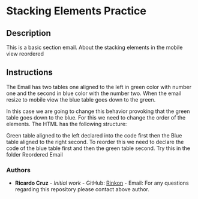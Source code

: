 # Stacking Elements Practice

## Description

This is a basic section email. About the stacking elements in the mobile view reordered

## Instructions
The Email has two tables one aligned to the left in green color with number one and the second in blue color with the number two. When the email resize to mobile view the blue table goes down to the green.

In this case we are going to change this behavior provoking that the green table goes down to the blue. For this we need to change the order of the elements. The HTML has the following structure:

Green table aligned to the left declared into the code first then the Blue table aligned to the right second. To reorder this we need to declare the code of the blue table first and then the green table second. Try this in the folder Reordered Email

### Authors

-   **Ricardo Cruz** - _Initial work_ - GitHub: [Rinkon](https://github.com/eurorincon) - Email: 
    For any questions regarding this repository please contact above author.
